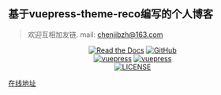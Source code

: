 ## 基于vuepress-theme-reco编写的个人博客

> 欢迎互相加友链.
mail: chenjibzh@163.com 

<p align="center">
   <a href="https://www.bcjiangbo.cn/" target="_blank"><img alt="Read the Docs" src="https://img.shields.io/badge/docs-GetStarted-red?style=flat-square&logo=read-the-docs"></a>
   <a href="https://github.com/ACchenjiangbo/reco-theme-myBlog" target="_blank"><img alt="GitHub" src="https://img.shields.io/badge/GitHub-notev-black?style=flat-square&logo=github"></a>
   <br/>
   <a href="https://github.com/vuejs/vuepress" target="_blank"><img alt="vuepress" src="https://img.shields.io/badge/vuepress-build-1aad19?style=flat-square&logo=vue.js"></a>
   <a href="https://github.com/vuepress-reco/vuepress-theme-reco" target="_blank"><img alt="vuepress" src="https://img.shields.io/badge/reco-theme-26a2ff?style=flat-square&logo=vue.js"></a>
   <br/>
   <a href="LICENSE"><img alt="LICENSE" src="https://img.shields.io/badge/License-MIT-orange?style=flat-square"></a>
</p>



[在线地址](https://www.bcjiangbo.cn)


